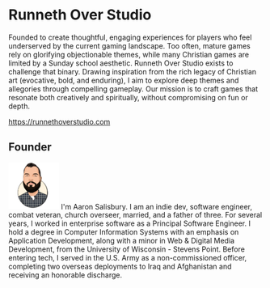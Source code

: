 # Runneth Over Studio

Founded to create thoughtful, engaging experiences for players who feel underserved by the current gaming landscape. Too often, mature games rely on glorifying objectionable themes, while many Christian games are limited by a Sunday school aesthetic. Runneth Over Studio exists to challenge that binary. Drawing inspiration from the rich legacy of Christian art (evocative, bold, and enduring), I aim to explore deep themes and allegories through compelling gameplay. Our mission is to craft games that resonate both creatively and spiritually, without compromising on fun or depth.

<https://runnethoverstudio.com>

Founder
-------
<p align="left">
  <img src="https://raw.githubusercontent.com/Runneth-Over-Studio/.github/master/content/profile-salisbury_aaron.png" width="100" alt="Aaron Salisbury Profile">
  I'm Aaron Salisbury. I am an indie dev, software engineer, combat veteran, church overseer, married, and a father of three. For several years, I worked in enterprise software as a Principal Software Engineer. I hold a degree in Computer Information Systems with an emphasis on Application Development, along with a minor in Web & Digital Media Development, from the University of Wisconsin - Stevens Point. Before entering tech, I served in the U.S. Army as a non-commissioned officer, completing two overseas deployments to Iraq and Afghanistan and receiving an honorable discharge.
</p>

<!--
**Here are some ideas to get you started:**

🙋‍♀️ A short introduction - what is your organization all about?
🌈 Contribution guidelines - how can the community get involved?
👩‍💻 Useful resources - where can the community find your docs? Is there anything else the community should know?
🍿 Fun facts - what does your team eat for breakfast?
🧙 Remember, you can do mighty things with the power of [Markdown](https://docs.github.com/github/writing-on-github/getting-started-with-writing-and-formatting-on-github/basic-writing-and-formatting-syntax)
-->

